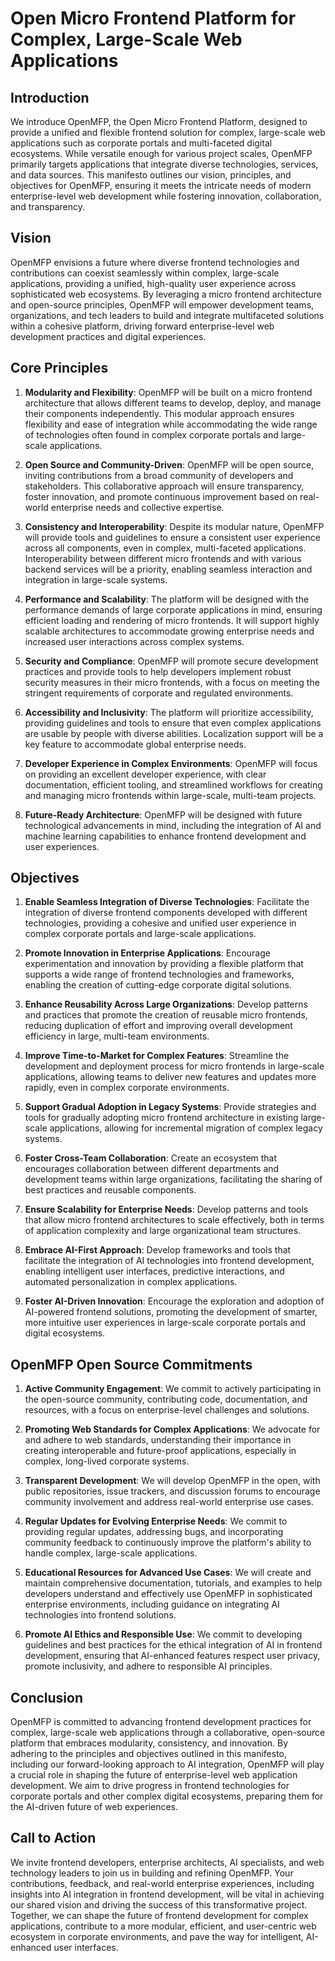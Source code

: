 # Open Micro Frontend Platform for Complex, Large-Scale Web Applications

## Introduction

We introduce OpenMFP, the Open Micro Frontend Platform, designed to provide a unified and flexible frontend solution for complex, large-scale web applications such as corporate portals and multi-faceted digital ecosystems. While versatile enough for various project scales, OpenMFP primarily targets applications that integrate diverse technologies, services, and data sources. This manifesto outlines our vision, principles, and objectives for OpenMFP, ensuring it meets the intricate needs of modern enterprise-level web development while fostering innovation, collaboration, and transparency.

## Vision

OpenMFP envisions a future where diverse frontend technologies and contributions can coexist seamlessly within complex, large-scale applications, providing a unified, high-quality user experience across sophisticated web ecosystems. By leveraging a micro frontend architecture and open-source principles, OpenMFP will empower development teams, organizations, and tech leaders to build and integrate multifaceted solutions within a cohesive platform, driving forward enterprise-level web development practices and digital experiences.

## Core Principles

1. **Modularity and Flexibility**: OpenMFP will be built on a micro frontend architecture that allows different teams to develop, deploy, and manage their components independently. This modular approach ensures flexibility and ease of integration while accommodating the wide range of technologies often found in complex corporate portals and large-scale applications.

2. **Open Source and Community-Driven**: OpenMFP will be open source, inviting contributions from a broad community of developers and stakeholders. This collaborative approach will ensure transparency, foster innovation, and promote continuous improvement based on real-world enterprise needs and collective expertise.

3. **Consistency and Interoperability**: Despite its modular nature, OpenMFP will provide tools and guidelines to ensure a consistent user experience across all components, even in complex, multi-faceted applications. Interoperability between different micro frontends and with various backend services will be a priority, enabling seamless interaction and integration in large-scale systems.

4. **Performance and Scalability**: The platform will be designed with the performance demands of large corporate applications in mind, ensuring efficient loading and rendering of micro frontends. It will support highly scalable architectures to accommodate growing enterprise needs and increased user interactions across complex systems.

5. **Security and Compliance**: OpenMFP will promote secure development practices and provide tools to help developers implement robust security measures in their micro frontends, with a focus on meeting the stringent requirements of corporate and regulated environments.

6. **Accessibility and Inclusivity**: The platform will prioritize accessibility, providing guidelines and tools to ensure that even complex applications are usable by people with diverse abilities. Localization support will be a key feature to accommodate global enterprise needs.

7. **Developer Experience in Complex Environments**: OpenMFP will focus on providing an excellent developer experience, with clear documentation, efficient tooling, and streamlined workflows for creating and managing micro frontends within large-scale, multi-team projects.

8. **Future-Ready Architecture**: OpenMFP will be designed with future technological advancements in mind, including the integration of AI and machine learning capabilities to enhance frontend development and user experiences.

## Objectives

1. **Enable Seamless Integration of Diverse Technologies**: Facilitate the integration of diverse frontend components developed with different technologies, providing a cohesive and unified user experience in complex corporate portals and large-scale applications.

2. **Promote Innovation in Enterprise Applications**: Encourage experimentation and innovation by providing a flexible platform that supports a wide range of frontend technologies and frameworks, enabling the creation of cutting-edge corporate digital solutions.

3. **Enhance Reusability Across Large Organizations**: Develop patterns and practices that promote the creation of reusable micro frontends, reducing duplication of effort and improving overall development efficiency in large, multi-team environments.

4. **Improve Time-to-Market for Complex Features**: Streamline the development and deployment process for micro frontends in large-scale applications, allowing teams to deliver new features and updates more rapidly, even in complex corporate environments.

5. **Support Gradual Adoption in Legacy Systems**: Provide strategies and tools for gradually adopting micro frontend architecture in existing large-scale applications, allowing for incremental migration of complex legacy systems.

6. **Foster Cross-Team Collaboration**: Create an ecosystem that encourages collaboration between different departments and development teams within large organizations, facilitating the sharing of best practices and reusable components.

7. **Ensure Scalability for Enterprise Needs**: Develop patterns and tools that allow micro frontend architectures to scale effectively, both in terms of application complexity and large organizational team structures.

8. **Embrace AI-First Approach**: Develop frameworks and tools that facilitate the integration of AI technologies into frontend development, enabling intelligent user interfaces, predictive interactions, and automated personalization in complex applications.

9. **Foster AI-Driven Innovation**: Encourage the exploration and adoption of AI-powered frontend solutions, promoting the development of smarter, more intuitive user experiences in large-scale corporate portals and digital ecosystems.

## OpenMFP Open Source Commitments

1. **Active Community Engagement**: We commit to actively participating in the open-source community, contributing code, documentation, and resources, with a focus on enterprise-level challenges and solutions.

2. **Promoting Web Standards for Complex Applications**: We advocate for and adhere to web standards, understanding their importance in creating interoperable and future-proof applications, especially in complex, long-lived corporate systems.

3. **Transparent Development**: We will develop OpenMFP in the open, with public repositories, issue trackers, and discussion forums to encourage community involvement and address real-world enterprise use cases.

4. **Regular Updates for Evolving Enterprise Needs**: We commit to providing regular updates, addressing bugs, and incorporating community feedback to continuously improve the platform's ability to handle complex, large-scale applications.

5. **Educational Resources for Advanced Use Cases**: We will create and maintain comprehensive documentation, tutorials, and examples to help developers understand and effectively use OpenMFP in sophisticated enterprise environments, including guidance on integrating AI technologies into frontend solutions.

6. **Promote AI Ethics and Responsible Use**: We commit to developing guidelines and best practices for the ethical integration of AI in frontend development, ensuring that AI-enhanced features respect user privacy, promote inclusivity, and adhere to responsible AI principles.

## Conclusion

OpenMFP is committed to advancing frontend development practices for complex, large-scale web applications through a collaborative, open-source platform that embraces modularity, consistency, and innovation. By adhering to the principles and objectives outlined in this manifesto, including our forward-looking approach to AI integration, OpenMFP will play a crucial role in shaping the future of enterprise-level web application development. We aim to drive progress in frontend technologies for corporate portals and other complex digital ecosystems, preparing them for the AI-driven future of web experiences.

## Call to Action

We invite frontend developers, enterprise architects, AI specialists, and web technology leaders to join us in building and refining OpenMFP. Your contributions, feedback, and real-world enterprise experiences, including insights into AI integration in frontend development, will be vital in achieving our shared vision and driving the success of this transformative project. Together, we can shape the future of frontend development for complex applications, contribute to a more modular, efficient, and user-centric web ecosystem in corporate environments, and pave the way for intelligent, AI-enhanced user interfaces.
